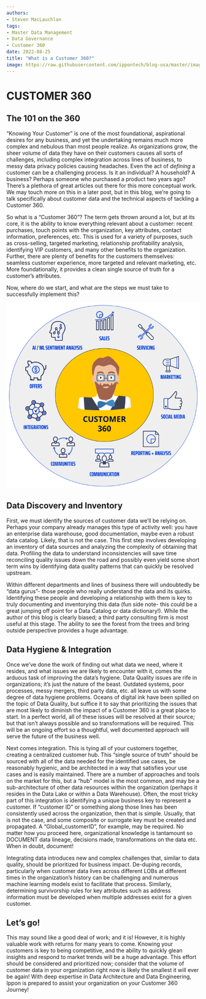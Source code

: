 ```yaml
---
authors:
- Steven MacLauchlan
tags:
- Master Data Management
- Data Governance
- Customer 360
date: 2022-08-25
title: "What is a Customer 360?"
image: https://raw.githubusercontent.com/ippontech/blog-usa/master/images/2022/08/Customer360.png
---
```


# CUSTOMER 360
## The 101 on the 360
“Knowing Your Customer” is one of the most foundational, aspirational desires for any business, and yet the undertaking remains much more complex and nebulous than most people realize. As organizations grow, the sheer volume of data they have on their customers causes all sorts of challenges, including complex integration across lines of business, to messy data privacy policies causing headaches. Even the act of _defining_ a customer can be a challenging process. Is it an individual? A household? A business? Perhaps someone who purchased a product two years ago? There’s a plethora of great articles out there for this more conceptual work. We may touch more on this in a later post, but in this blog, we’re going to talk specifically about customer data and the technical aspects of tackling a Customer 360.

So what is a “Customer 360”? The term gets thrown around a lot, but at its core, it is the ability to know everything relevant about a customer: recent purchases, touch points with the organization, key attributes, contact information, preferences, etc. This is used for a variety of purposes, such as cross-selling, targeted marketing, relationship profitability analysis, identifying VIP customers, and many other benefits to the organization. Further, there are plenty of benefits for the customers themselves: seamless customer experience, more targeted and relevant marketing, etc. More foundationally, it provides a clean single source of truth for a customer’s attributes.

Now, where do we start, and what are the steps we must take to successfully implement this?

![Customer 360 Visual](https://raw.githubusercontent.com/ippontech/blog-usa/master/images/2022/08/Customer360.png)

## Data Discovery and Inventory
First, we must identify the sources of customer data we’ll be relying on. Perhaps your company already manages this type of activity well: you have an enterprise data warehouse, good documentation, maybe even a robust data catalog. Likely, that is not the case. This first step involves developing an inventory of data sources and analyzing the complexity of obtaining that data. Profiling the data to understand inconsistencies will save time reconciling quality issues down the road and possibly even yield some short term wins by identifying data quality patterns that can quickly be resolved upstream.

Within different departments and lines of business there will undoubtedly be “data gurus”- those people who really understand the data and its quirks. Identifying these people and developing a relationship with them is key to truly documenting and inventorying this data (fun side note- this could be a great jumping off point for a Data Catalog or data dictionary!). While the author of this blog is clearly biased; a third party consulting firm is most useful at this stage. The ability to see the forest from the trees and bring outside perspective provides a huge advantage.

## Data Hygiene & Integration
Once we’ve done the work of finding out what data we need, where it resides, and what issues we are likely to encounter with it, comes the arduous task of improving the data’s hygiene. Data Quality issues are rife in organizations; it’s just the nature of the beast. Outdated systems, poor processes, messy mergers, third party data, etc. all leave us with some degree of data hygiene problems. Oceans of digital ink have been spilled on the topic of Data Quality, but suffice it to say that prioritizing the issues that are most likely to diminish the impact of a Customer 360 is a great place to start. In a perfect world, all of these issues will be resolved at their source; but that isn’t always possible and so transformations will be required. This will be an ongoing effort so a thoughtful, well documented approach will serve the future of the business well.

Next comes integration. This is tying all of your customers together, creating a centralized customer hub. This “single source of truth” should be sourced with all of the data needed for the identified use cases, be reasonably hygienic, and be architected in a way that satisfies your use cases and is easily maintained. There are a number of approaches and tools on the market for this, but a “hub” model is the most common, and may be a sub-architecture of other data resources within the organization (perhaps it resides in the Data Lake or within a Data Warehouse). Often, the most tricky part of this integration is identifying a unique business key to represent a customer. If “customer ID” or something along those lines has been consistently used across the organization, then that is simple. Usually, that is not the case, and some composite or surrogate key must be created and propagated. A “Global_customerID”, for example, may be required. No matter how you proceed here, organizational knowledge is tantamount so DOCUMENT data lineage, decisions made, transformations on the data etc. When in doubt, document!

Integrating data introduces new and complex challenges that, similar to data quality, should be prioritized for business impact. De-duping records, particularly when customer data lives across different LOBs at different times in the organization’s history can be challenging and numerous machine learning models exist to facilitate that process. Similarly, determining survivorship rules for key attributes such as address information must be developed when multiple addresses exist for a given customer.

## Let’s go!
This may sound like a good deal of work; and it is! However, it is highly valuable work with returns for many years to come. Knowing your customers is key to being competitive, and the ability to quickly glean insights and respond to market trends will be a huge advantage. This effort should be considered and prioritized now; consider that the volume of customer data in your organization right now is likely the smallest it will ever be again!
With deep expertise in Data Architecture and Data Engineering, Ippon is prepared to assist your organization on your Customer 360 Journey!
